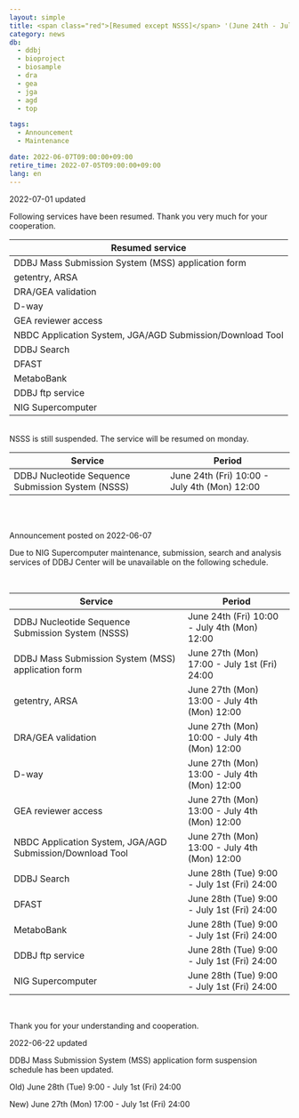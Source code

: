 ```yaml
---
layout: simple
title: <span class="red">[Resumed except NSSS]</span> '(June 24th - July 4th) Suspension of DDBJ services due to NIG Supercomputer maintenance'
category: news
db:
  - ddbj
  - bioproject
  - biosample
  - dra
  - gea
  - jga
  - agd
  - top

tags:
  - Announcement
  - Maintenance

date: 2022-06-07T09:00:00+09:00
retire_time: 2022-07-05T09:00:00+09:00
lang: en
---
```


2022-07-01 updated

Following services have been resumed. Thank you very much for your cooperation.
<br>

|	Resumed service	|
|	----	|
|	DDBJ Mass Submission System (MSS) application form	|
|	getentry, ARSA	|
|	DRA/GEA validation	|
|	D-way	|
|	GEA reviewer access	|
|	NBDC Application System, JGA/AGD Submission/Download Tool	|
|	DDBJ Search	|
|	DFAST	|
|	MetaboBank	|
|	DDBJ ftp service	|
|	NIG Supercomputer	|

<br>
NSSS is still suspended. The service will be resumed on monday.
<br>

|	Service	|	Period	|
|	----	|	----	|
|	DDBJ Nucleotide Sequence Submission System (NSSS)	|	June 24th (Fri) 10:00 - July 4th (Mon) 12:00	|

<br>
<br>

Announcement posted on 2022-06-07

<p>Due to NIG Supercomputer maintenance, submission, search and analysis services of DDBJ Center will be unavailable on the following schedule.</p>
<br>

|	Service	|	Period	|
|	----	|	----	|
|	DDBJ Nucleotide Sequence Submission System (NSSS)	|	June 24th (Fri) 10:00 - July 4th (Mon) 12:00	|
|	DDBJ Mass Submission System (MSS) application form	|	June 27th (Mon) 17:00 - July 1st (Fri) 24:00	|
|	getentry, ARSA	|	June 27th (Mon) 13:00 - July 4th (Mon) 12:00	|
|	DRA/GEA validation	|	June 27th (Mon) 10:00 - July 4th (Mon) 12:00	|
|	D-way	|	June 27th (Mon) 13:00 - July 4th (Mon) 12:00	|
|	GEA reviewer access	|	June 27th (Mon) 13:00 - July 4th (Mon) 12:00	|
|	NBDC Application System, JGA/AGD Submission/Download Tool	|	June 27th (Mon) 13:00 - July 4th (Mon) 12:00	|
|	DDBJ Search	|	June 28th (Tue) 9:00 - July 1st (Fri) 24:00	|
|	DFAST	|	June 28th (Tue) 9:00 - July 1st (Fri) 24:00	|
|	MetaboBank	|	June 28th (Tue) 9:00 - July 1st (Fri) 24:00	|
|	DDBJ ftp service	|	June 28th (Tue) 9:00 - July 1st (Fri) 24:00	|
|	NIG Supercomputer	|	June 28th (Tue) 9:00 - July 1st (Fri) 24:00	|

<br>
<p>Thank you for your understanding and cooperation.</p>

2022-06-22 updated

DDBJ Mass Submission System (MSS) application form suspension schedule has been updated.

Old) June 28th (Tue) 9:00 - July 1st (Fri) 24:00

New) June 27th (Mon) 17:00 - July 1st (Fri) 24:00

